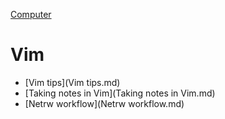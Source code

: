 [Computer](Computer.md)

# Vim

- [Vim tips](Vim tips.md)
- [Taking notes in Vim](Taking notes in Vim.md)
- [Netrw workflow](Netrw workflow.md)
